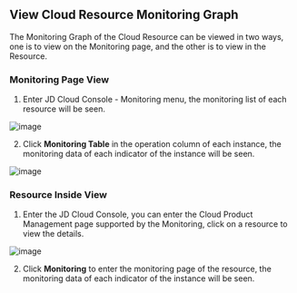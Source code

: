 ## View Cloud Resource Monitoring Graph
The Monitoring Graph of the Cloud Resource can be viewed in two ways, one is to view on the Monitoring page, and the other is to view in the Resource.
### Monitoring Page View
1. Enter JD Cloud Console - Monitoring menu, the monitoring list of each resource will be seen.

![image](https://raw.githubusercontent.com/jdcloudcom/cn/edit/image/Cloud-Monitor/yunziyuan/1.%E8%B5%84%E6%BA%90%E7%9B%91%E6%8E%A7.png)

2. Click **Monitoring Table** in the operation column of each instance, the monitoring data of each indicator of the instance will be seen.

![image](https://raw.githubusercontent.com/jdcloudcom/cn/edit/image/Cloud-Monitor/yunziyuan/2.%E8%B5%84%E6%BA%90%E7%9B%91%E6%8E%A7.png)

### Resource Inside View
1. Enter the JD Cloud Console, you can enter the Cloud Product Management page supported by the Monitoring, click on a resource to view the details.

![image](https://raw.githubusercontent.com/jdcloudcom/cn/edit/image/Cloud-Monitor/yunziyuan/3.%E8%B5%84%E6%BA%90%E7%9B%91%E6%8E%A7.png)

2. Click **Monitoring** to enter the monitoring page of the resource, the monitoring data of each indicator of the instance will be seen.
